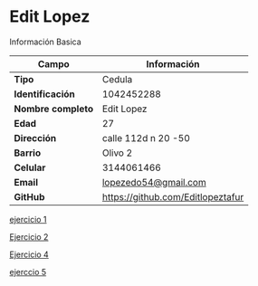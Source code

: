 # Edit Lopez 
Información Basica

| Campo | Información |
| --- | --- |
| **Tipo** | Cedula |
| **Identificación** | 1042452288 |
| **Nombre completo** | Edit Lopez |
| **Edad** | 27 |
| **Dirección** | calle 112d n 20 -50 |
| **Barrio** | Olivo 2|
| **Celular** | 3144061466 |
| **Email** | lopezedo54@gmail.com |
| **GitHub** | https://github.com/Editlopeztafur |
[ejercicio 1](/edit_lopez/ejercicios.md)

[Ejercicio 2](/edit_lopez/ejercicios2.md)

[Ejercicio 4](/edit_lopez/ejercicio4.md)

[ejerccio  5](/edit_lopez/ejercicio5.md)
